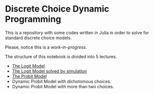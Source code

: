 # Discrete Choice Dynamic Programming

This is a repository with some codes written in Julia in order to solve for standard discrete choice models.

Please, notice this is a *work-in-progress*. 

The structure of this notebook is divided into 5 lectures.
- [The Logit Model](https://github.com/ruedatesta/discrete_choice_models/blob/main/logit_lec1.ipynb)
- [The Logit Model solved by simulation](https://github.com/ruedatesta/discrete_choice_models/blob/main/logit_lec2.ipynb)
- [The Probit Model](https://github.com/ruedatesta/discrete_choice_models/blob/main/probit_lec3.ipynb)
- Dynamic Probit Model with dichotomous choices.
- Dynamic Probit Model with more than two choices.

